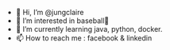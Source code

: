 - 👋 Hi, I’m @jungclaire
- 👀 I’m interested in baseball🎾
- 🌱 I’m currently learning java, python, docker.
- 📫 How to reach me : facebook & linkedin
